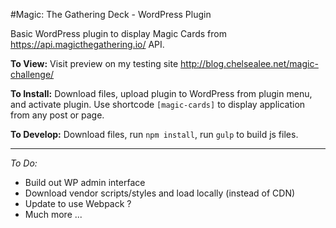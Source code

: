 #Magic: The Gathering Deck - WordPress Plugin

Basic WordPress plugin to display Magic Cards from https://api.magicthegathering.io/ API.

__To View:__ Visit preview on my testing site http://blog.chelsealee.net/magic-challenge/

__To Install:__ Download files, upload plugin to WordPress from plugin menu, and activate plugin. Use shortcode `[magic-cards]` to display application from any post or page.

__To Develop:__ Download files, run `npm install`, run `gulp` to build js files.

***



*To Do:*
- Build out WP admin interface
- Download vendor scripts/styles and load locally (instead of CDN)
- Update to use Webpack ?
- Much more ...
